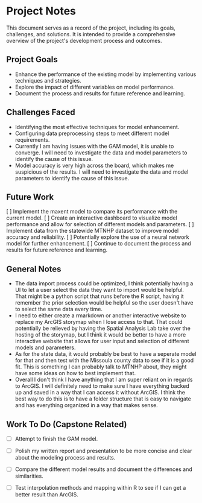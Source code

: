 # Project Notes
This document serves as a record of the project, including its goals, challenges, and solutions. It is intended to provide a comprehensive overview of the project's development process and outcomes.

## Project Goals
- Enhance the performance of the existing model by implementing various techniques and strategies.
- Explore the impact of different variables on model performance.
- Document the process and results for future reference and learning.

## Challenges Faced
- Identifying the most effective techniques for model enhancement.
- Configuring data preprocessing steps to meet different model requirements.
- Currently I am having issues with the GAM model, it is unable to converge. I will need to investigate the data and model parameters to identify the cause of this issue.
- Model accuracy is very high across the board, which makes me suspicious of the results. I will need to investigate the data and model parameters to identify the cause of this issue.

## Future Work
[ ] Implement the maxent model to compare its performance with the current model.
[ ] Create an interactive dashboard to visualize model performance and allow for selection of different models and parameters.
[ ] Implement data from the statewide MTNHP dataset to improve model accuracy and reliability.
[ ] Potentially explore the use of a neural network model for further enhancement.
[ ] Continue to document the process and results for future reference and learning.

## General Notes
- The data import process could be optimized, I think potentially having a UI to let a user select the data they want to import would be helpful. That might be a python script that runs before the R script, having it remember the prior selection would be helpful so the user doesn't have to select the same data every time.
- I need to either create a rmarkdown or another interactive website to replace my ArcGIS storymap when I lose access to that. That could potentially be relieved by having the Spatial Analysis Lab take over the hosting of the storymap, but I think it would be better to have a more interactive website that allows for user input and selection of different models and parameters.
- As for the state data, it would probably be best to have a seperate model for that and then test with the Missoula county data to see if it is a good fit. This is something I can probably talk to MTNHP about, they might have some ideas on how to best implement that. 
- Overall I don't think I have anything that I am super reliant on in regards to ArcGIS. I will definitely need to make sure I have everything backed up and saved in a way that I can access it without ArcGIS. I think the best way to do this is to have a folder structure that is easy to navigate and has everything organized in a way that makes sense. 

## Work To Do (Capstone Related)
- [ ] Attempt to finish the GAM model.
- [ ] Polish my written report and presentation to be more concise and clear about the modeling process and results.
- [ ] Compare the different model results and document the differences and similarities.
- [ ] Test interpolation methods and mapping within R to see if I can get a better result than ArcGIS.

